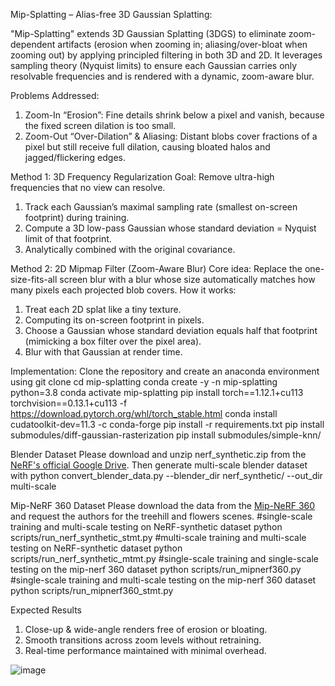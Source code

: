 Mip-Splatting – Alias-free 3D Gaussian Splatting:

"Mip-Splatting" extends 3D Gaussian Splatting (3DGS) to eliminate zoom-dependent artifacts (erosion when zooming in; aliasing/over-bloat when zooming out) by applying principled filtering in both 3D and 2D. It leverages sampling theory (Nyquist limits) to ensure each Gaussian carries only resolvable frequencies and is rendered with a dynamic, zoom-aware blur.

Problems Addressed:
1. Zoom-In “Erosion”:
Fine details shrink below a pixel and vanish, because the fixed screen dilation is too small.
2. Zoom-Out “Over-Dilation” & Aliasing:
Distant blobs cover fractions of a pixel but still receive full dilation, causing bloated halos and jagged/flickering edges.

Method 1: 3D Frequency Regularization
Goal: Remove ultra-high frequencies that no view can resolve.
1. Track each Gaussian’s maximal sampling rate (smallest on-screen footprint) during training.
2. Compute a 3D low-pass Gaussian whose standard deviation = Nyquist limit of that footprint.
3. Analytically combined with the original covariance.

Method 2: 2D Mipmap Filter (Zoom-Aware Blur)
Core idea: Replace the one-size-fits-all screen blur with a blur whose size automatically matches how many pixels each projected blob covers.
How it works:
1. Treat each 2D splat like a tiny texture.
2. Computing its on-screen footprint in pixels.
3. Choose a Gaussian whose standard deviation equals half that footprint (mimicking a box filter over the pixel area).
4. Blur with that Gaussian at render time.

Implementation:
Clone the repository and create an anaconda environment using
git clone
cd mip-splatting
conda create -y -n mip-splatting python=3.8
conda activate mip-splatting
pip install torch==1.12.1+cu113 torchvision==0.13.1+cu113 -f
https://download.pytorch.org/whl/torch_stable.html
conda install cudatoolkit-dev=11.3 -c conda-forge
pip install -r requirements.txt
pip install submodules/diff-gaussian-rasterization
pip install submodules/simple-knn/

Blender Dataset
Please download and unzip nerf_synthetic.zip from the [NeRF's official Google Drive](https://drive.google.com/drive/folders/128yBriW1IG_3NJ5Rp7APSTZsJqdJdfc1). 
Then generate multi-scale blender dataset with
python convert_blender_data.py --blender_dir nerf_synthetic/ --out_dir multi-scale

Mip-NeRF 360 Dataset
Please download the data from the [Mip-NeRF 360](https://jonbarron.info/mipnerf360/) and
request the authors for the treehill and flowers scenes.
#single-scale training and multi-scale testing on NeRF-synthetic dataset
python scripts/run_nerf_synthetic_stmt.py
#multi-scale training and multi-scale testing on NeRF-synthetic dataset
python scripts/run_nerf_synthetic_mtmt.py
#single-scale training and single-scale testing on the mip-nerf 360 dataset
python scripts/run_mipnerf360.py
#single-scale training and multi-scale testing on the mip-nerf 360 dataset
python scripts/run_mipnerf360_stmt.py 

Expected Results
1. Close-up & wide-angle renders free of erosion or bloating.
2. Smooth transitions across zoom levels without retraining.
3. Real-time performance maintained with minimal overhead.


![image](https://github.com/user-attachments/assets/62af74e1-8375-4a35-a28e-30f67e5747c6)



